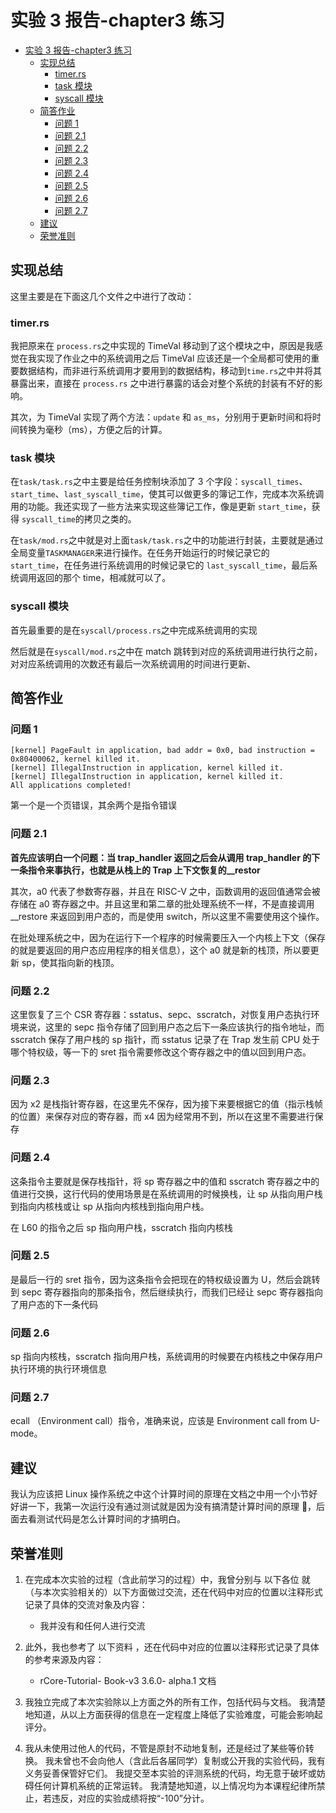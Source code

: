 # 实验 3 报告-chapter3 练习

- [实验 3 报告-chapter3 练习](#实验-3-报告-chapter3-练习)
  - [实现总结](#实现总结)
    - [timer.rs](#timerrs)
    - [task 模块](#task-模块)
    - [syscall 模块](#syscall-模块)
  - [简答作业](#简答作业)
    - [问题 1](#问题-1)
    - [问题 2.1](#问题-21)
    - [问题 2.2](#问题-22)
    - [问题 2.3](#问题-23)
    - [问题 2.4](#问题-24)
    - [问题 2.5](#问题-25)
    - [问题 2.6](#问题-26)
    - [问题 2.7](#问题-27)
  - [建议](#建议)
  - [荣誉准则](#荣誉准则)

## 实现总结

这里主要是在下面这几个文件之中进行了改动：

### timer.rs

我把原来在 `process.rs`之中实现的 TimeVal 移动到了这个模块之中，原因是我感觉在我实现了作业之中的系统调用之后 TimeVal 应该还是一个全局都可使用的重要数据结构，而非进行系统调用才要用到的数据结构，移动到`time.rs`之中并将其暴露出来，直接在 `process.rs` 之中进行暴露的话会对整个系统的封装有不好的影响。

其次，为 TimeVal 实现了两个方法：`update` 和 `as_ms`，分别用于更新时间和将时间转换为毫秒（ms），方便之后的计算。

### task 模块

在`task/task.rs`之中主要是给任务控制块添加了 3 个字段：`syscall_times`、`start_time`、`last_syscall_time`，使其可以做更多的簿记工作，完成本次系统调用的功能。我还实现了一些方法来实现这些簿记工作，像是更新 `start_time`，获得 `syscall_time`的拷贝之类的。

在`task/mod.rs`之中就是对上面`task/task.rs`之中的功能进行封装，主要就是通过全局变量`TASKMANAGER`来进行操作。在任务开始运行的时候记录它的 `start_time`，在任务进行系统调用的时候记录它的 `last_syscall_time`，最后系统调用返回的那个 time，相减就可以了。

### syscall 模块

首先最重要的是在`syscall/process.rs`之中完成系统调用的实现

然后就是在`syscall/mod.rs`之中在 match 跳转到对应的系统调用进行执行之前，对对应系统调用的次数还有最后一次系统调用的时间进行更新、

## 简答作业

### 问题 1

```Text
[kernel] PageFault in application, bad addr = 0x0, bad instruction = 0x80400062, kernel killed it.
[kernel] IllegalInstruction in application, kernel killed it.
[kernel] IllegalInstruction in application, kernel killed it.
All applications completed!
```

第一个是一个页错误，其余两个是指令错误

### 问题 2.1

**首先应该明白一个问题：当 trap_handler 返回之后会从调用 trap_handler 的下一条指令来事执行，也就是从栈上的 Trap 上下文恢复的\_\_restor**

其次，a0 代表了参数寄存器，并且在 RISC-V 之中，函数调用的返回值通常会被存储在 a0 寄存器之中。并且这里和第二章的批处理系统不一样，不是直接调用\_\_restore 来返回到用户态的，而是使用 switch，所以这里不需要使用这个操作。

在批处理系统之中，因为在运行下一个程序的时候需要压入一个内核上下文（保存的就是要返回的用户态应用程序的相关信息），这个 a0 就是新的栈顶，所以要更新 sp，使其指向新的栈顶。

### 问题 2.2

这里恢复了三个 CSR 寄存器：sstatus、sepc、sscratch，对恢复用户态执行环境来说，这里的 sepc 指令存储了回到用户态之后下一条应该执行的指令地址，而 sscratch 保存了用户栈的 sp 指针，而 sstatus 记录了在 Trap 发生前 CPU 处于哪个特权级，等一下的 sret 指令需要修改这个寄存器之中的值以回到用户态。

### 问题 2.3

因为 x2 是栈指针寄存器，在这里先不保存，因为接下来要根据它的值（指示栈帧的位置）来保存对应的寄存器，而 x4 因为经常用不到，所以在这里不需要进行保存

### 问题 2.4

这条指令主要就是保存栈指针，将 sp 寄存器之中的值和 sscratch 寄存器之中的值进行交换，这行代码的使用场景是在系统调用的时候换栈，让 sp 从指向用户栈到指向内核栈或让 sp 从指向内核栈到指向用户栈。

在 L60 的指令之后 sp 指向用户栈，sscratch 指向内核栈

### 问题 2.5

是最后一行的 sret 指令，因为这条指令会把现在的特权级设置为 U，然后会跳转到 sepc 寄存器指向的那条指令，然后继续执行，而我们已经让 sepc 寄存器指向了用户态的下一条代码

### 问题 2.6

sp 指向内核栈，sscratch 指向用户栈，系统调用的时候要在内核栈之中保存用户执行环境的执行环境信息

### 问题 2.7

ecall （Environment call）指令，准确来说，应该是 Environment call from U-mode。

## 建议

我认为应该把 Linux 操作系统之中这个计算时间的原理在文档之中用一个小节好好讲一下，我第一次运行没有通过测试就是因为没有搞清楚计算时间的原理 🥲，后面去看测试代码是怎么计算时间的才搞明白。

## 荣誉准则

1. 在完成本次实验的过程（含此前学习的过程）中，我曾分别与 以下各位 就（与本次实验相关的）以下方面做过交流，还在代码中对应的位置以注释形式记录了具体的交流对象及内容：

   - 我并没有和任何人进行交流

2. 此外，我也参考了 以下资料 ，还在代码中对应的位置以注释形式记录了具体的参考来源及内容：

   - rCore-Tutorial- Book-v3 3.6.0- alpha.1 文档

3. 我独立完成了本次实验除以上方面之外的所有工作，包括代码与文档。 我清楚地知道，从以上方面获得的信息在一定程度上降低了实验难度，可能会影响起评分。

4. 我从未使用过他人的代码，不管是原封不动地复制，还是经过了某些等价转换。 我未曾也不会向他人（含此后各届同学）复制或公开我的实验代码，我有义务妥善保管好它们。 我提交至本实验的评测系统的代码，均无意于破坏或妨碍任何计算机系统的正常运转。 我清楚地知道，以上情况均为本课程纪律所禁止，若违反，对应的实验成绩将按“-100”分计。
